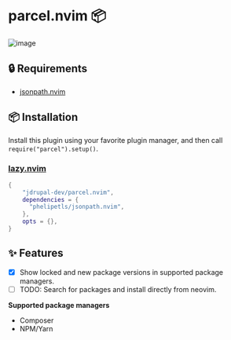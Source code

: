 # parcel.nvim :package:

![image](https://github.com/jdrupal-dev/parcel.nvim/assets/13871894/452057ac-ec01-4ac3-b5b0-ed59bd4b51ce)

## :lock: Requirements

- [jsonpath.nvim](https://github.com/phelipetls/jsonpath.nvim)

## :package: Installation

Install this plugin using your favorite plugin manager, and then call
`require("parcel").setup()`.

### [lazy.nvim](https://github.com/folke/lazy.nvim)

```lua
{
    "jdrupal-dev/parcel.nvim",
    dependencies = {
      "phelipetls/jsonpath.nvim",
    },
    opts = {},
}
```
## :sparkles: Features

- [x] Show locked and new package versions in supported package managers.
- [ ] TODO: Search for packages and install directly from neovim.

**Supported package managers**
- Composer
- NPM/Yarn
